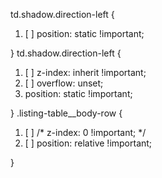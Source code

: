 td.shadow.direction-left {

1. [ ]  position: static !important;

}
td.shadow.direction-left {

1. [ ]  z-index: inherit !important;
2. [ ]  overflow: unset;
3.  position: static !important;

}
.listing-table__body-row {

1. [ ]  /* z-index: 0 !important; */
2. [ ]  position: relative !important;

}
